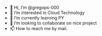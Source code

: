 - 👋 Hi, I’m @gregops-000
- 👀 I’m interested in Cloud Technology
- 🌱 I’m currently learning PY
- 💞️ I’m looking to collaborate on nice project
- 📫 How to reach me by mail.

<!---
gregops-000/gregops-000 is a ✨ special ✨ repository because its `README.md` (this file) appears on your GitHub profile.
You can click the Preview link to take a look at your changes.
--->
